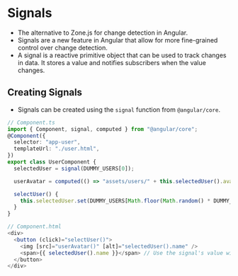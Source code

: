 # Signals

- The alternative to Zone.js for change detection in Angular.
- Signals are a new feature in Angular that allow for more fine-grained control over change detection.
- A signal is a reactive primitive object that can be used to track changes in data. It stores a value and notifies subscribers when the value changes.

## Creating Signals

- Signals can be created using the `signal` function from `@angular/core`.

```typescript
// Component.ts
import { Component, signal, computed } from "@angular/core";
@Component({
  selector: "app-user",
  templateUrl: "./user.html",
})
export class UserComponent {
  selectedUser = signal(DUMMY_USERS[0]);

  userAvatar = computed(() => "assets/users/" + this.selectedUser().avatar);

  selectUser() {
    this.selectedUser.set(DUMMY_USERS[Math.floor(Math.random() * DUMMY_USERS.length)]); // Use set() to update the value of the signal
  }
}

// Component.html
<div>
  <button (click)="selectUser()">
    <img [src]="userAvatar()" [alt]="selectedUser().name" />
    <span>{{ selectedUser().name }}</span> // Use the signal's value with parentheses to GET the current value
  </button>
</div>
```
